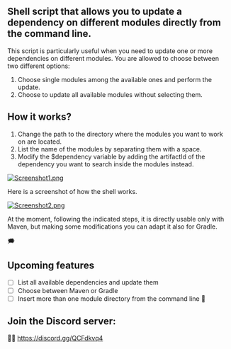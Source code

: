 ## Shell script that allows you to update a dependency on different modules directly from the command line.
This script is particularly useful when you need to update one or more dependencies on different modules.
You are allowed to choose between two different options:
1. Choose single modules among the available ones and perform the update.
2. Choose to update all available modules without selecting them.

## How it works?
1. Change the path to the directory where the modules you want to work on are located.
2. List the name of the modules by separating them with a space.
3. Modify the $dependency variable by adding the artifactId of the dependency you want to search inside the modules instead.

[![Screenshot1.png](https://i.postimg.cc/25wMNvFk/Screenshot1.png)](https://postimg.cc/HJrBQrhR)

Here is a screenshot of how the shell works.

[![Screenshot2.png](https://i.postimg.cc/c1jjWdYn/Screenshot2.png)](https://postimg.cc/mhYVNfmL)

At the moment, following the indicated steps, it is directly usable only with Maven, but making some modifications you can adapt it also for Gradle.

:right_anger_bubble:
## Upcoming features
- [ ] List all available dependencies and update them
- [ ] Choose between Maven or Gradle
- [ ] Insert more than one module directory from the command line :tada:

## Join the Discord server:
:astronaut:
https://discord.gg/QCFdkvq4
 


